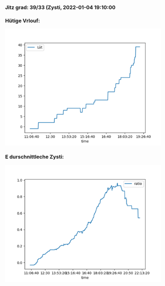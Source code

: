 ### Jitz grad: 39/33 (Zysti, 2022-01-04 19:10:00

### Hütige Vrlouf:
![Graph](Today.png)

### E durschnittleche Zysti:
![Graph](Zysti.png)